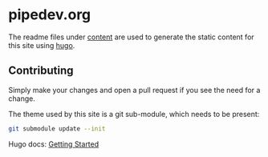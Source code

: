 # pipedev.org

The readme files under [content](content) are used to generate the static content for this site using [hugo](https://gohugo.io).

## Contributing

Simply make your changes and open a pull request if you see the need for a change.

The theme used by this site is a git sub-module, which needs to be present:
```bash
git submodule update --init
```

Hugo docs: [Getting Started](https://gohugo.io/getting-started/)
